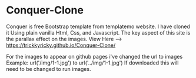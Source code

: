 # Conquer-Clone
Conquer is free Bootstrap template from templatemo website.
I have cloned it Using plain vanilla Html, Css, and Javascript.
The key aspect of this site is the parallax effect on the images.
View Here --> https://trickkyricky.github.io/Conquer-Clone/

For the images to appear on github pages i've changed the url to images 
Example: url('/img/1-1.jpg') to url('../img/1-1.jpg') 
If downloaded this will need to be changed to run images.
